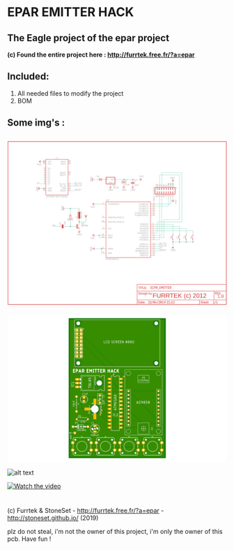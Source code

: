 

# EPAR EMITTER HACK
## The Eagle project of the epar project


**(c) Found the entire project here : http://furrtek.free.fr/?a=epar**

## Included:
1. All needed files to modify the project
2. BOM

## Some img's :
![alt text](https://raw.githubusercontent.com/StoneSet/Furrtek-Epar-ECPR/master/img/schematics.png "Schema")
------

![alt text](https://raw.githubusercontent.com/StoneSet/Furrtek-Epar-ECPR/master/img/board_top.png "Board")


![alt text](http://furrtek.free.fr/noclass/epar/remotebld.jpg "PCB")

[![Watch the video](https://i.imgur.com/6u4b8Yg.png)](https://www.youtube.com/embed/vSmO0acCxtg)

# 

(c) Furrtek & StoneSet - http://furrtek.free.fr/?a=epar - http://stoneset.github.io/ (2019)

plz do not steal, i'm not the owner of this project, i'm only the owner of this pcb. Have fun !
